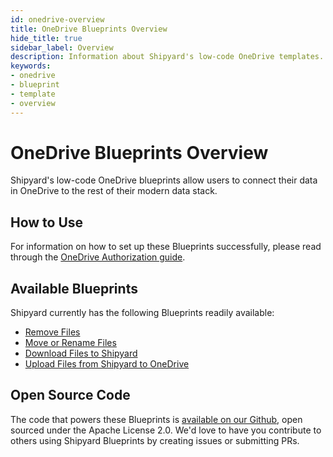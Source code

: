 ```yaml
---
id: onedrive-overview
title: OneDrive Blueprints Overview
hide_title: true
sidebar_label: Overview
description: Information about Shipyard's low-code OneDrive templates.
keywords:
- onedrive
- blueprint
- template
- overview
---
```


# OneDrive Blueprints Overview

Shipyard's low-code OneDrive blueprints allow users to connect their data in OneDrive to the rest of their modern data stack.


## How to Use
For information on how to set up these Blueprints successfully, please read through the [OneDrive Authorization guide](onedrive-authorization.md).


## Available Blueprints
Shipyard currently has the following Blueprints readily available:

- [Remove Files](microsoft-onedrive-remove-files.md)
- [Move or Rename Files](microsoft-onedrive-move-or-rename-files.md)
- [Download Files to Shipyard](microsoft-onedrive-download-files-to-shipyard.md)
- [Upload Files from Shipyard to OneDrive](microsoft-onedrive-upload-files-from-shipyard-to-onedrive.md)

## Open Source Code
The code that powers these Blueprints is [available on our Github](https://github.com/shipyardapp/shipyard-blueprints/tree/main/shipyard_blueprints/microsoft-onedrive), open sourced under the Apache License 2.0. We'd love to have you contribute to others using Shipyard Blueprints by creating issues or submitting PRs.
